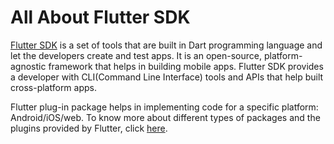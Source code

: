 # All About Flutter SDK
 
[Flutter SDK](https://docs.flutter.dev/) is a set of tools that are built in Dart programming language and let the developers create and test apps. It is an open-source, platform-agnostic framework that helps in building mobile apps. Flutter SDK provides a developer with CLI(Command Line Interface) tools and APIs that help built cross-platform apps. 

Flutter plug-in package helps in implementing code for a specific platform: Android/iOS/web. To know more about different types of packages and the plugins provided by Flutter, click [here](https://docs.flutter.dev/development/packages-and-plugins/developing-packages).
 

 

